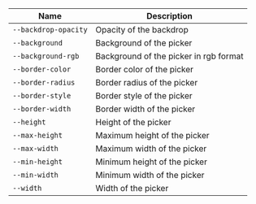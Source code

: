 
| Name | Description |
| --- | --- |
| `--backdrop-opacity` | Opacity of the backdrop |
| `--background` | Background of the picker |
| `--background-rgb` | Background of the picker in rgb format |
| `--border-color` | Border color of the picker |
| `--border-radius` | Border radius of the picker |
| `--border-style` | Border style of the picker |
| `--border-width` | Border width of the picker |
| `--height` | Height of the picker |
| `--max-height` | Maximum height of the picker |
| `--max-width` | Maximum width of the picker |
| `--min-height` | Minimum height of the picker |
| `--min-width` | Minimum width of the picker |
| `--width` | Width of the picker |

